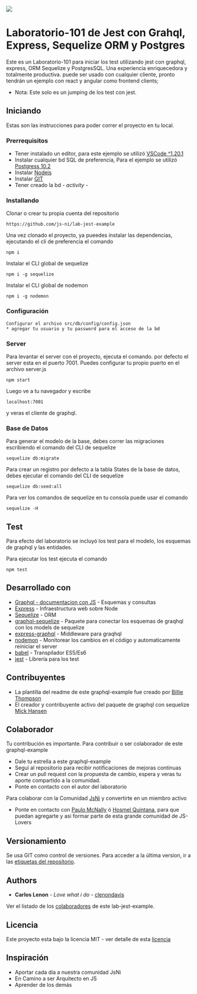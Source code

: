 ![](https://facebook.github.io/jest/img/opengraph.png)

# Laboratorio-101 de Jest con Grahql, Express, Sequelize ORM y Postgres

Este es un Laboratorio-101 para iniciar los test utilizando jest con graphql, express, ORM Sequelize y PostgresSQL. Una experiencia enriquecedora y totalmente productiva. puede ser usado con cualquier cliente, pronto tendrán un ejemplo con react y angular como frontend clients;
* Nota: Este solo es un jumping de los test con jest.

## Iniciando

Estas son las instrucciones para poder correr el proyecto en tu local. 

### Prerrequisitos

* Tener instalado un editor, para este ejemplo se utilizó [VSCode ^1.20.1](https://code.visualstudio.com/)
* Instalar cualquier bd SQL de preferencia, Para el ejemplo se utilizó [Postgress 10.2](https://www.enterprisedb.com/downloads/postgres-postgresql-downloads)
* Instalar [Nodejs](https://nodejs.org/es/)
* Instalar [GIT](https://git-scm.com/)
* Tener creado la bd - *activity* -

### Installando

Clonar o crear tu propia cuenta del repositorio

```
https://github.com/js-ni/lab-jest-example
```

Una vez clonado el proyecto, ya pueedes instalar las dependencias, ejecutando el cli de preferencia el comando

```
npm i
```

Instalar el CLI global de sequelize

```
npm i -g sequelize
```

Instalar el CLI global de nodemon

```
npm i -g nodemon
```

### Configuración

```
Configurar el archivo src/db/config/config.json
* agregar tu usuario y tu password para el acceso de la bd
```

### Server

Para levantar el server con el proyecto, ejecuta el comando. por defecto el server esta en el puerto 7001. Puedes configurar tu propio puerto en el archivo server.js

```
npm start
```

Luego ve a tu navegador y escribe

```
localhost:7001
```

y veras el cliente de graphql.

### Base de Datos

Para generar el modelo de la base, debes correr las migraciones escribiendo el comando del CLI de sequelize

```
sequelize db:migrate
```

Para crear un registro por defecto a la tabla States de la base de datos, debes ejecutar el comando del CLI de sequelize

```
sequelize db:seed:all
```

Para ver los comandos de sequelize en tu consola puede usar el comando

```
sequelize -H
```


## Test

Para efecto del laboratorio se incluyó los test para el modelo, los esquemas de graphql y las entidades.

Para ejecutar los test ejecuta el comando

```
npm test
```


## Desarrollado con

* [Graphql - documentacion con JS](http://graphql.org/graphql-js/) - Esquemas y consultas
* [Express](http://expressjs.com/es/starter/installing.html) - Infraestructura web sobre Node
* [Sequelize](http://docs.sequelizejs.com/) - ORM
* [graphql-sequelize](https://github.com/mickhansen/graphql-sequelize) - Paquete para conectar los esquemas de graqhql con los models de sequelize
* [express-graphql](https://github.com/graphql/express-graphql) - Middleware para graqhql
* [nodemon](https://github.com/remy/nodemon#nodemon) - Monitorear los cambios en el código y automaticamente reiniciar el server
* [babel](https://babeljs.io/) - Transpilador ES5/Es6
* [jest](https://facebook.github.io/jest/) - Librería para los test


## Contribuyentes

* La plantilla del readme de este graphql-example fue creado por [Billie Thompson](https://gist.github.com/PurpleBooth)
* El creador y contribuyente activo del paquete de graphql con sequelize [Mick Hansen](https://github.com/mickhansen)


## Colaborador

Tu contribución es importante. Para contribuir o ser colaborador de este graphql-example
* Dale tu estrella a este graphql-example
* Seguí al repositorio para recibir notificaciones de mejoras continuas
* Crear un pull request con la propuesta de cambio, espera y veras tu aporte compartido a la comunidad.
* Ponte en contacto con el autor del laboratorio

Para colaborar con la Comunidad  [JsNi](https://github.com/js-ni) y convertirte en un miembro activo
* Ponte en contacto con [Paulo McNally](https://github.com/paulomcnally) ó [Hosmel Quintana](https://github.com/hosmelq), para que puedan agregarte y asi formar parte de esta grande comunidad de JS-Lovers 

## Versionamiento

Se usa GIT como control de versiones. Para acceder a la última version, ir a las [etiquetas del repositorio](https://github.com/clenondavis/lab-jest-example/tags).

## Authors

* **Carlos Lenon** - *Love what i do* - [clenondavis](https://github.com/clenondavis)

Ver el listado de los [colaboradores](https://github.com/js-ni/lab-jest-example/graphs/contributors) de este lab-jest-example.

## Licencia

Este proyecto esta bajo la licencia MIT - ver detalle de esta [licencia](https://github.com/js-ni/lab-jest-example/blob/master/LICENSE)

## Inspiración

* Aportar cada día a nuestra comunidad JsNi
* En Camino a ser Arquitecto en JS
* Aprender de los demás
